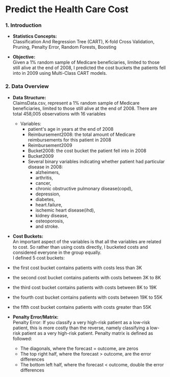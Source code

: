 
# Predict the Health Care Cost


### 1. Introduction 

- <b>Statistics Concepts:</b> <br>
Classification And Regression Tree (CART), K-fold Cross Validation, Pruning, Penalty Error, Random Forests, Boosting 

- <b> Objective:</b> <br>
Given a 1% random sample of Medicare beneficiaries, limited to those still alive at the end of 2008, I predicted the cost buckets the patients fell into in 2009 using Multi-Class CART models.

### 2. Data Overview

- <b>Data Structure:</b><br> 
ClaimsData.csv, represent a 1% random sample of Medicare beneficiaries, limited to those still alive at the end of 2008. There are total 458,005 observations with 16 variables<br>
  - Variables:
    - patient's age in years at the end of 2008
    - Reimbursement2008: the total amount of Medicare reimbursements for this patient in 2008
    - Reimbursement2009
    - Bucket2008: the cost bucket the patient fell into in 2008
    - Bucket2009
    - Several binary variables indicating whether patient had particular disease in 2008: 
      - alzheimers, 
      - arthritis, 
      - cancer,
      - chronic obstructive pulmonary disease(copd), 
      - depression,
      - diabetes, 
      - heart.failure, 
      - ischemic heart disease(ihd),
      - kidney disease, 
      - osteoporosis, 
      - and stroke.

- <b> Cost Buckets:</b><br>
An important aspect of the variables is that all the variables are related to cost. So rather than using costs directly, I bucketed costs and considered everyone in the group equally.<br>
I defined 5 cost buckets:
 - the first cost bucket contains patients with costs less than 3K
 - the second cost bucket contains patients with costs between 3K to 8K
 - the third cost bucket contains patients with costs between 8K to 19K
 - the fourth cost bucket contains patients with costs between 19K to 55K
 - the fifth cost bucket contains patients with costs greater than 55K
- <b>Penalty Error/Matrix:</b><br>
Penalty Error: If you classify a very high-risk patient as a low-risk patient, this is more costly than the reverse, namely classifying a low-risk patient as a very high-risk patient.
Penalty matrix is defined as followed: 
	- The diagonals, where the forecast = outcome,  are zeros 
	- The top right half, where the forecast > outcome, are the error differences
	- The bottom left half, where the forecast < outcome, double the error differences 
